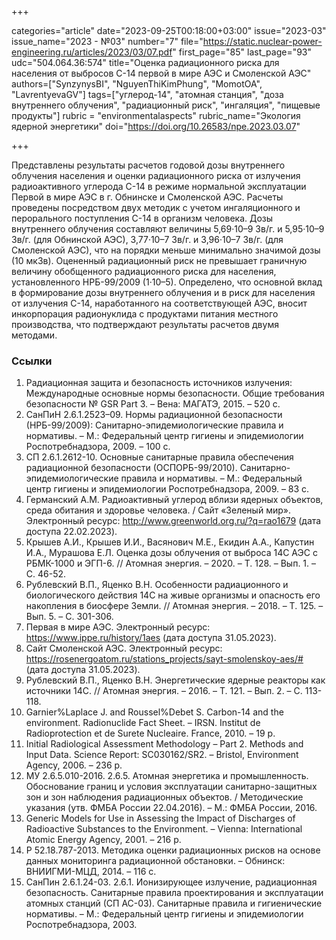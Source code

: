 +++

categories="article"
date="2023-09-25T00:18:00+03:00"
issue="2023-03"
issue_name="2023 - №03"
number="7"
file="https://static.nuclear-power-engineering.ru/articles/2023/03/07.pdf"
first_page="85"
last_page="93"
udc="504.064.36:574"
title="Оценка радиационного риска для населения от выбросов С-14 первой в мире АЭС и Смоленской АЭС"
authors=["SynzynysBI", "NguyenThiKimPhung", "MomotOA", "LavrentyevaGV"]
tags=["углерод-14", "атомная станция", "доза внутреннего облучения", "радиационный риск", "ингаляция", "пищевые продукты"]
rubric = "environmentalaspects"
rubric_name="Экология ядерной энергетики"
doi="https://doi.org/10.26583/npe.2023.03.07"

+++

Представлены результаты расчетов годовой дозы внутреннего облучения населения и оценки радиационного риска от излучения радиоактивного углерода C-14 в режиме нормальной эксплуатации Первой в мире АЭС в г. Обнинске и Смоленской АЭС. Расчеты проведены посредством двух методик с учетом ингаляционного и перорального поступления C-14 в организм человека. Дозы внутреннего облучения составляют величины 5,69·10–9 Зв/г. и 5,95·10–9 Зв/г. (для Обнинской АЭС), 3,77·10–7 Зв/г. и 3,96·10–7 Зв/г. (для Смоленской АЭС), что на порядки меньше минимально значимой дозы (10 мкЗв). Оцененный радиационный риск не превышает граничную величину обобщенного радиационного риска для населения, установленного НРБ-99/2009 (1·10–5). Определено, что основной вклад в формирование дозы внутреннего облучения и в риск для населения от излучения C-14, наработанного на соответствующей АЭС, вносит инкорпорация радионуклида с продуктами питания местного производства, что подтверждают результаты расчетов двумя методами.

### Ссылки

1. Радиационная защита и безопасность источников излучения: Международные основные нормы безопасности. Общие требования безопасности № GSR Part 3. – Вена: МАГАТЭ, 2015. – 520 с.
2. СанПиН 2.6.1.2523–09. Нормы радиационной безопасности (НРБ-99/2009): Санитарно-эпидемиологические правила и нормативы. – М.: Федеральный центр гигиены и эпидемиологии Роспотребнадзора, 2009. – 100 с.
3. СП 2.6.1.2612-10. Основные санитарные правила обеспечения радиационной безопасности (ОСПОРБ-99/2010). Санитарно-эпидемиологические правила и нормативы. – М.: Федеральный центр гигиены и эпидемиологии Роспотребнадзора, 2009. – 83 с.
4. Германский А.М. Радиоактивный углерод вблизи ядерных объектов, среда обитания и здоровье человека. / Сайт «Зеленый мир». Электронный ресурс: http://www.greenworld.org.ru/?q=rao1679 (дата доступа 22.02.2023).
5. Крышев А.И., Крышев И.И., Васянович М.Е., Екидин А.А., Капустин И.А., Мурашова Е.Л. Оценка дозы облучения от выброса 14С АЭС с РБМК-1000 и ЭГП-6. // Атомная энергия. – 2020. – Т. 128. – Вып. 1. – С. 46-52.
6. Рублевский В.П., Яценко В.Н. Особенности радиационного и биологического действия 14С на живые организмы и опасность его накопления в биосфере Земли. // Атомная энергия. – 2018. – Т. 125. – Вып. 5. – С. 301-306.
7. Первая в мире АЭС. Электронный ресурс: https://www.ippe.ru/history/1aes (дата доступа 31.05.2023).
8. Сайт Смоленской АЭС. Электронный ресурс: https://rosenergoatom.ru/stations_projects/sayt-smolenskoy-aes/# (дата доступа 31.05.2023).
9. Рублевский В.П., Яценко В.Н. Энергетические ядерные реакторы как источники 14С. // Атомная энергия. – 2016. – Т. 121. – Вып. 2. – С. 113-118.
10. Garnier%Laplace J. and Roussel%Debet S. Carbon-14 and the environment. Radionuclide Fact Sheet. – IRSN. Institut de Radioprotection et de Surete Nucleaire. France, 2010. – 19 p.
11. Initial Radiological Assessment Methodology – Part 2. Methods and Input Data. Science Report: SC030162/SR2. – Bristol, Environment Agency, 2006. – 236 p.
12. МУ 2.6.5.010-2016. 2.6.5. Атомная энергетика и промышленность. Обоснование границ и условия эксплуатации санитарно-защитных зон и зон наблюдения радиационных объектов. / Методические указания (утв. ФМБА России 22.04.2016). – М.: ФМБА России, 2016.
13. Generic Models for Use in Assessing the Impact of Discharges of Radioactive Substances to the Environment. – Vienna: International Atomic Energy Agency, 2001. – 216 p.
14. Р 52.18.787-2013. Методика оценки радиационных рисков на основе данных мониторинга радиационной обстановки. – Обнинск: ВНИИГМИ-МЦД, 2014. – 116 с.
15. СанПин 2.6.1.24-03. 2.6.1. Ионизирующее излучение, радиационная безопасность. Санитарные правила проектирования и эксплуатации атомных станций (СП АС-03). Санитарные правила и гигиенические нормативы. – М.: Федеральный центр гигиены и эпидемиологии Роспотребнадзора, 2003.